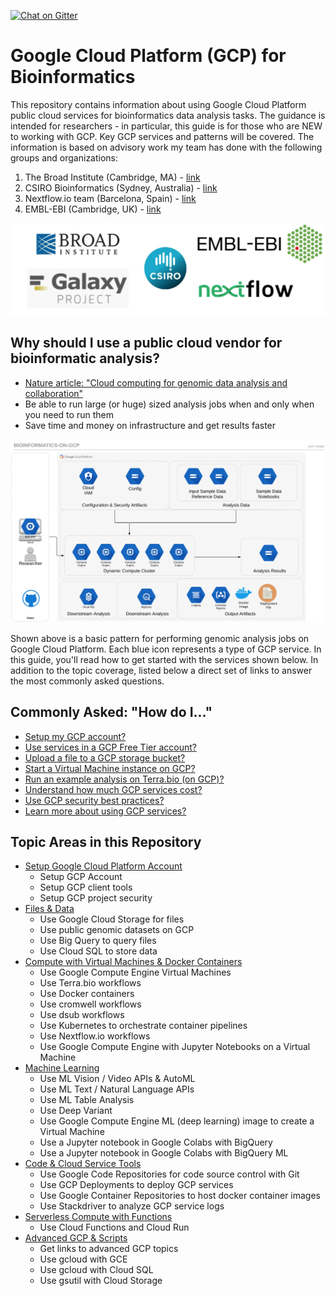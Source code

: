 [![Chat on Gitter](https://img.shields.io/gitter/room/gcp-for-bioinformatics/nextflow.svg?colorB=26af64&style=popout)](https://gitter.im/gcp-for-bioinformatics)

# Google Cloud Platform (GCP) for Bioinformatics
This repository contains information about using Google Cloud Platform public cloud services for bioinformatics data analysis tasks.  The guidance is intended for researchers - in particular, this guide is for those who are NEW to working with GCP.  Key GCP services and patterns will be covered. The information is based on advisory work my team has done with the following groups and organizations:

1) The Broad Institute (Cambridge, MA) - [link](https://www.broadinstitute.org)
2) CSIRO Bioinformatics (Sydney, Australia) - [link](https://bioinformatics.csiro.au/)
3) Nextflow.io team (Barcelona, Spain) - [link](https://www.nextflow.io/about-us.html)
4) EMBL-EBI (Cambridge, UK) - [link](https://www.ebi.ac.uk/)

[![bioinformatics-groups](/images/logos.png)]() 

## Why should I use a public cloud vendor for bioinformatic analysis?

- [Nature article: "Cloud computing for genomic data analysis and collaboration"](https://www.nature.com/articles/nrg.2017.113)
- Be able to run large (or huge) sized analysis jobs when and only when you need to run them
- Save time and money on infrastructure and get results faster

[![gcp-bioinformatics](/images/main.png)]() 

Shown above is a basic pattern for performing genomic analysis jobs on Google Cloud Platform. Each blue icon represents a type of GCP service.  In this guide, you'll read how to get started with the services shown below.  In addition to the topic coverage, listed below a direct set of links to answer the most commonly asked questions.

## Commonly Asked: "How do I..."

- [Setup my GCP account?](https://github.com/lynnlangit/gcp-for-bioinformatics/blob/master/0_Setup_GCP_account/1_Setup_GCP_Account.md)
- [Use services in a GCP Free Tier account?](https://cloud.google.com/free/docs/gcp-free-tier)
- [Upload a file to a GCP storage bucket?](https://github.com/lynnlangit/gcp-for-bioinformatics/blob/master/1_Files_and_Data/1_Use_GCS_File_Storage.md)
- [Start a Virtual Machine instance on GCP?](https://github.com/lynnlangit/gcp-for-bioinformatics/blob/master/2_Compute_with_VMs_and_Docker_Containers/1_Use_GCE_VMs_for_Compute.md)
- [Run an example analysis on Terra.bio (on GCP)?](https://app.terra.bio/#library/showcase)
- [Understand how much GCP services cost?](https://cloud.google.com/products/calculator/)
- [Use GCP security best practices?](https://github.com/lynnlangit/gcp-for-bioinformatics/blob/master/0_Setup_GCP_account/3_Setup_GCP_Project_Security.md)
- [Learn more about using GCP services?](https://www.linkedin.com/learning/google-cloud-platform-essential-training-3)

## Topic Areas in this Repository

- [Setup Google Cloud Platform Account](https://github.com/lynnlangit/gcp-for-bioinformatics/tree/master/0_Setup_GCP_account)
    - Setup GCP Account
    - Setup GCP client tools
    - Setup GCP project security
- [Files & Data](https://github.com/lynnlangit/gcp-for-bioinformatics/tree/master/1_Files_%26_Data) 
    - Use Google Cloud Storage for files
    - Use public genomic datasets on GCP
    - Use Big Query to query files
    - Use Cloud SQL to store data
- [Compute with Virtual Machines & Docker Containers](https://github.com/lynnlangit/gcp-for-bioinformatics/tree/master/2_Virtual_Machines_%26_Docker_Containers)
    - Use Google Compute Engine Virtual Machines
    - Use Terra.bio workflows
    - Use Docker containers
    - Use cromwell workflows
    - Use dsub workflows
    - Use Kubernetes to orchestrate container pipelines
    - Use Nextflow.io workflows
    - Use Google Compute Engine with Jupyter Notebooks on a Virtual Machine
- [Machine Learning](https://github.com/lynnlangit/gcp-for-bioinformatics/tree/master/3_Machine_Learning)
    - Use ML Vision / Video APIs & AutoML
    - Use ML Text / Natural Language APIs
    - Use ML Table Analysis
    - Use Deep Variant
    - Use Google Compute Engine ML (deep learning) image to create a Virtual Machine
    - Use a Jupyter notebook in Google Colabs with BigQuery
    - Use a Jupyter notebook in Google Colabs with BigQuery ML
- [Code & Cloud Service Tools](https://github.com/lynnlangit/gcp-for-bioinformatics/tree/master/4_Code_%26_Cloud_Service_Tools)
    - Use Google Code Repositories for code source control with Git
    - Use GCP Deployments to deploy GCP services
    - Use Google Container Repositories to host docker container images
    - Use Stackdriver to analyze GCP service logs
- [Serverless Compute with Functions](https://github.com/lynnlangit/gcp-for-bioinformatics/tree/master/5_Serverless_Compute_with_Functions)
    - Use Cloud Functions and Cloud Run
- [Advanced GCP & Scripts](https://github.com/lynnlangit/gcp-for-bioinformatics/tree/master/6_Advanced_GCP_%26_Scripts)
    - Get links to advanced GCP topics
    - Use gcloud with GCE
    - Use gcloud with Cloud SQL
    - Use gsutil with Cloud Storage
